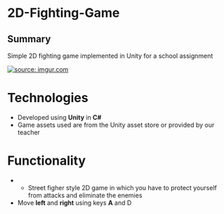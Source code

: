 # 2D-Fighting-Game

## Summary

 Simple 2D fighting game implemented in Unity for a school assignment
 
<a href="https://imgur.com/Xpttqw3"><img src="https://i.imgur.com/Xpttqw3.gif" title="source: imgur.com" /></a>

# Technologies

- Developed using **Unity** in **C#**
- Game assets used are from the Unity asset store or provided by our teacher

# Functionality

- - Street figher style 2D game in which you have to protect yourself from attacks and eliminate the enemies
- Move **left** and **right** using keys **A** and D


<!--stackedit_data:
eyJoaXN0b3J5IjpbMzY5MjU0MDczLDIxNDAzMjUxODQsLTU0MD
UyNzc2NF19
-->